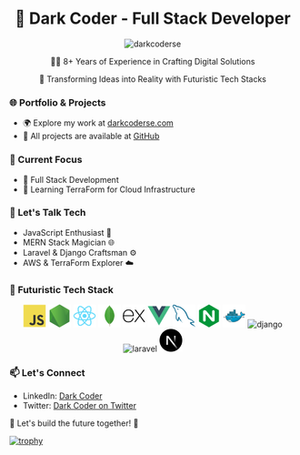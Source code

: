 <h1 align="center">🚀 Dark Coder - Full Stack Developer</h1>

<p align="center">
  <img src="https://komarev.com/ghpvc/?username=darkcoderse" alt="darkcoderse" />
</p>

<div align="center">
  <p>👨‍💻 8+ Years of Experience in Crafting Digital Solutions</p>
  <p>🚀 Transforming Ideas into Reality with Futuristic Tech Stacks</p>
</div>

### 🌐 Portfolio & Projects

- 🌍 Explore my work at [darkcoderse.com](https://darkcoderse.com)
- 🚀 All projects are available at [GitHub](https://github.com/darkcoderse)

### 🚀 Current Focus

- 🔭 Full Stack Development
- 🌱 Learning TerraForm for Cloud Infrastructure

### 💬 Let's Talk Tech

- JavaScript Enthusiast 🚀
- MERN Stack Magician 🌐
- Laravel & Django Craftsman ⚙️
- AWS & TerraForm Explorer ☁️

### 🚀 Futuristic Tech Stack

<p align="center">
  <img src="https://raw.githubusercontent.com/devicons/devicon/master/icons/javascript/javascript-original.svg" alt="javascript" width="40" height="40"/>
  <img src="https://raw.githubusercontent.com/devicons/devicon/master/icons/nodejs/nodejs-original.svg" alt="nodejs" width="40" height="40"/>
  <img src="https://raw.githubusercontent.com/devicons/devicon/master/icons/react/react-original.svg" alt="react" width="40" height="40"/>
  <img src="https://raw.githubusercontent.com/devicons/devicon/master/icons/mongodb/mongodb-original.svg" alt="mongodb" width="40" height="40"/>
  <img src="https://raw.githubusercontent.com/devicons/devicon/master/icons/express/express-original.svg" alt="express" width="40" height="40"/>
  <img src="https://raw.githubusercontent.com/devicons/devicon/master/icons/vuejs/vuejs-original.svg" alt="vuejs" width="40" height="40"/>
  <img src="https://raw.githubusercontent.com/devicons/devicon/master/icons/mysql/mysql-original.svg" alt="mysql" width="40" height="40"/>
  <img src="https://raw.githubusercontent.com/devicons/devicon/master/icons/nginx/nginx-original.svg" alt="nginx" width="40" height="40"/>
  <img src="https://raw.githubusercontent.com/devicons/devicon/master/icons/docker/docker-original.svg" alt="docker" width="40" height="40"/>  
  <img src="https://www.djangoproject.com/m/img/logos/django-logo-positive.png" alt="django" width="40" height="40"/>
  <img src="https://static-00.iconduck.com/assets.00/laravel-icon-497x512-uwybstke.png" alt="laravel" width="40" height="40"/>
  <img src="https://raw.githubusercontent.com/devicons/devicon/master/icons/nextjs/nextjs-original.svg" alt="nextjs" width="40" height="40"/>
</p>

### 📫 Let's Connect

- LinkedIn: [Dark Coder](https://www.linkedin.com/in/darkcoderse/)
- Twitter: [Dark Coder on Twitter](https://twitter.com/darkcoderse)

🚀 Let's build the future together! 🌌


[![trophy](https://github-profile-trophy.vercel.app/?username=darkcoderse)](https://github.com/ryo-ma/github-profile-trophy)
